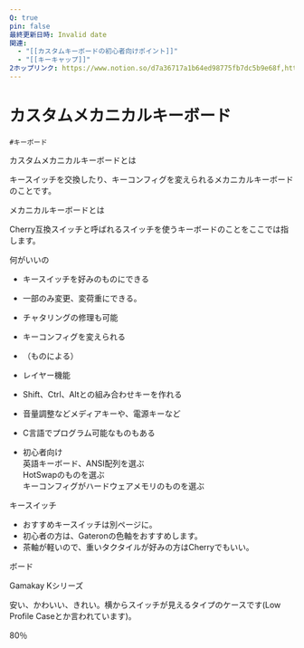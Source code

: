 ```yaml
---
Q: true
pin: false
最終更新日時: Invalid date
関連:
  - "[[カスタムキーボードの初心者向けポイント]]"
  - "[[キーキャップ]]"
2ホップリンク: https://www.notion.so/d7a36717a1b64ed98775fb7dc5b9e68f,https://www.notion.so/14b1121f1cf6808f9dfddf4cda561ee2, https://www.notion.so/1531121f1cf68026b820e4023086a2a0, https://www.notion.so/1641121f1cf68026a43ffcf7776531ba, https://www.notion.so/d7a36717a1b64ed98775fb7dc5b9e68f, https://www.notion.so/e8bbbf17289e428890843b5b7b141c83
---
```

# カスタムメカニカルキーボード

`#キーボード`

カスタムメカニカルキーボードとは

キースイッチを交換したり、キーコンフィグを変えられるメカニカルキーボードのことです。

メカニカルキーボードとは

Cherry互換スイッチと呼ばれるスイッチを使うキーボードのことをここでは指します。

何がいいの

- キースイッチを好みのものにできる  
- 一部のみ変更、変荷重にできる。  
- チャタリングの修理も可能  
- キーコンフィグを変えられる  
- （ものによる）  
- レイヤー機能  
- Shift、Ctrl、Altとの組み合わせキーを作れる  
- 音量調整などメディアキーや、電源キーなど  
- C言語でプログラム可能なものもある  

- 初心者向け  
    英語キーボード、ANSI配列を選ぶ  
    HotSwapのものを選ぶ  
    キーコンフィグがハードウェアメモリのものを選ぶ  
    

キースイッチ

- おすすめキースイッチは別ページに。  
- 初心者の方は、Gateronの色軸をおすすめします。  
- 茶軸が軽いので、重いタクタイルが好みの方はCherryでもいい。  

ボード

Gamakay Kシリーズ

安い、かわいい、きれい。横からスイッチが見えるタイプのケースです(Low Profile Caseとか言われています)。

80％